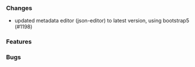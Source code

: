 ### Changes

- updated metadata editor (json-editor) to latest version, using bootstrap5 (#1198)

### Features

### Bugs
